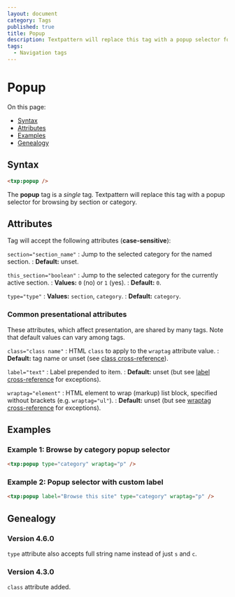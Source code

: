 ```yaml
---
layout: document
category: Tags
published: true
title: Popup
description: Textpattern will replace this tag with a popup selector for browsing by section or category.
tags:
  - Navigation tags
---
```


# Popup

On this page:

* [Syntax](#syntax)
* [Attributes](#attributes)
* [Examples](#examples)
* [Genealogy](#genealogy)

## Syntax

~~~ html
<txp:popup />
~~~

The **popup** tag is a *single* tag. Textpattern will replace this tag with a popup selector for browsing by section or category.

## Attributes

Tag will accept the following attributes (**case-sensitive**):

`section="section_name"`
: Jump to the selected category for the named section.
: **Default:** unset.

`this_section="boolean"`
: Jump to the selected category for the currently active section.
: **Values:** `0` (no) or `1` (yes).
: **Default:** `0`.

`type="type"`
: **Values:** `section`, `category`.
: **Default:** `category`.

### Common presentational attributes

These attributes, which affect presentation, are shared by many tags. Note that default values can vary among tags.

`class="class name"`
: HTML `class` to apply to the `wraptag` attribute value.
: **Default:** tag name or unset (see [class cross-reference](http://docs.textpattern.io/tags/tag-attributes-cross-reference#class)).

`label="text"`
: Label prepended to item.
: **Default:** unset (but see [label cross-reference](http://docs.textpattern.io/tags/tag-attributes-cross-reference#label) for exceptions).

`wraptag="element"`
: HTML element to wrap (markup) list block, specified without brackets (e.g. `wraptag="ul"`).
: **Default:** unset (but see [wraptag cross-reference](http://docs.textpattern.io/tags/tag-attributes-cross-reference#wraptag) for exceptions).

## Examples

### Example 1: Browse by category popup selector

~~~ html
<txp:popup type="category" wraptag="p" />
~~~

### Example 2: Popup selector with custom label

~~~ html
<txp:popup label="Browse this site" type="category" wraptag="p" />
~~~

## Genealogy

### Version 4.6.0

`type` attribute also accepts full string name instead of just `s` and `c`.

### Version 4.3.0

`class` attribute added.
